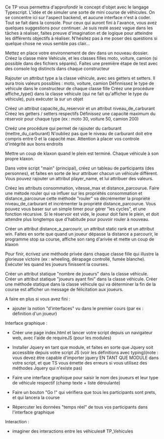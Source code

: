 Ce TP vous permettra d'approfondir le concept d'objet avec le langage Typescript. L'idée et de simuler une sorte de mini course de véhicules. On se concentre ici sur l'aspect backend, et aucune interface n'est à coder. Tout se fait dans la console. Pour ceux qui auront fini à l'avance, vous avez quelques suggestions pour continuer. Je suis resté assez vague dans les tâches à réaliser, faites preuve d'imagination et de logique pour atteindre les différents objectifs à réaliser. N'hésitez pas à me poser des questions si quelque chose ne vous semble pas clair...



Mettez en place votre environnement de dev dans un nouveau dossier.
Créez la classe mère Vehicule, et les classes filles moto, voiture, camion (si possible dans des fichiers séparés).
Faites une première étape de test avec des console log distincts dans chaque constructeur


Rajouter un attribut type a la classe véhicule, avec ses getters et setters. Il aura trois valeurs possibles : moto, voiture, camion
Définnissez le type de véhicule dans le constructeur de chaque classe fille
Créez une procédure affiche_type() dans la classe véhicule (qui ne fait qu'afficher le type du véhicule), puis exécuter la sur un objet


Créez un attribut capacite_du_reservoir et un attribut niveau_de_carburant
Créez les getters / setters respectifs
Définissez une capacité maximum du réservoir pour chaque type (ex : moto 30, voiture 50, camion 200)


Creéz une procédure qui permet de rajouter du carburant (mettre_du_carburant)
N'oubliez pas que le niveau de carburant doit etre compris entre 0 et la capacité max.
Attention à placer vos controle d'intégrité aux bons endroits

Mettre un coup de klaxon quand le plein est terminé. Chaque véhicule à son propre klaxon.


Dans votre script "main" (principal), créez un tableau de participants (des personnes), et faites en sorte de leur attribuer chacun un véhicule différent.
Vous pouvez rajouter un attribut player_name, et lui attribuer des valeurs.


Créez les attributs consommation, vitesse_max et distance_parcourue.
Faire une métode rouler qui va influer sur les propriétés consommation et distance_parcourue
cette méthode "rouler" va décrémenter la propriété niveau_de_carburant et incrémenter la propriété distance_parcourue.
Vous pouvez vous baser sur un simple timer pour gérer "les cycles", et une fonction récursive.
Si le réservoir est vide, le joueur doit faire le plein, et doit attendre plus longtemps que d'habitude pour pouvoir rouler à nouveau.


Créer un attribut distance_a_parcourir, un attribut static rank et un attribut win.
Faites en sorte que quand un joueur dépasse la distance a parcourir, le programme stop sa course, affiche son rang d'arivée et mette un coup de klaxon


Pour finir, écrivez une méthode privée dans chaque classe fille qui illustre la glorieuse victoire (ex : wheeling, dérapage controllé, fumée blanche).
Exécuter les quand les joueurs finissent la courses.


Créer un attribut statique "nombre de joueurs" dans la classe véhicule.
Créer un attribut statique "joueurs ayant fini" dans la classe véhicule.
Créer une méthode statique dans la classe véhicule qui va déterminer la fin de la course est afficher un message de félicitation aux joueurs.

A faire en plus si vous avez fini :

- ajouter la notion "d'interfaces" vu dans le premier cours (par ex : définition d'un joueur)


Interface graphique :
- Créer une page index.html et lancer votre script depuis un navigateur web, avec l'aide de requireJS (pour les modules)
- Installer Jquery en tant que module, et faites en sorte que Jquery soit accessible depuis votre script JS (voir les définitions avec typing)(note : vous devez être capable d'importer jquery EN TANT QUE MODULE dans votre script, et que TS vous émette des erreurs si vous utilisez des méthodes Jquery qui n'existe pas)

- Faire une interface graphique pour saisir le nom des joueurs et leur type de véhicule respectif (champ texte + liste déroulante)
- Faire un bouton "Go !" qui vérifiera que tous les participants sont prets, et qui lancera la course
- Répercuter les données "temps réel" de tous vos participants dans l'interface graphique


Interaction :
- imaginer des interactions entre les véhicules# TP_Vehicules

